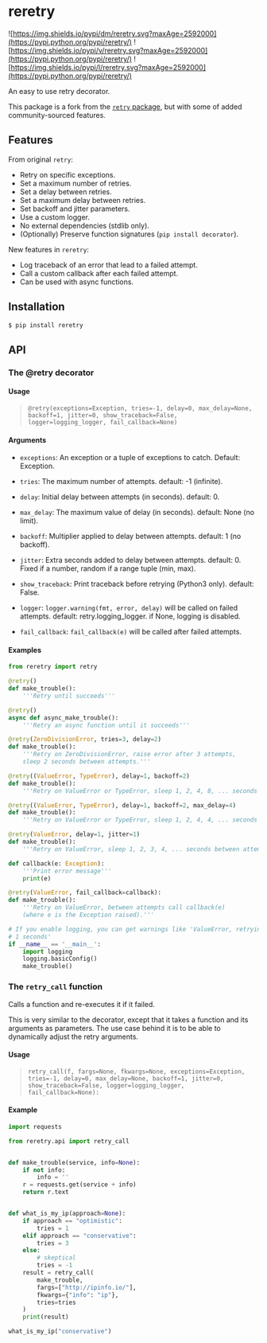 # reretry

![https://img.shields.io/pypi/dm/reretry.svg?maxAge=2592000](https://pypi.python.org/pypi/reretry/)
![https://img.shields.io/pypi/v/reretry.svg?maxAge=2592000](https://pypi.python.org/pypi/reretry/)
![https://img.shields.io/pypi/l/reretry.svg?maxAge=2592000](https://pypi.python.org/pypi/reretry/)

An easy to use retry decorator.

This package is a fork from the [`retry` package](https://github.com/invl/retry), but with some of added community-sourced features.


## Features

From original `retry`:
- Retry on specific exceptions.
- Set a maximum number of retries.
- Set a delay between retries.
- Set a maximum delay between retries.
- Set backoff and jitter parameters.
- Use a custom logger.
- No external dependencies (stdlib only).
- (Optionally) Preserve function signatures (`pip install decorator`).

New features in `reretry`:
- Log traceback of an error that lead to a failed attempt.
- Call a custom callback after each failed attempt.
- Can be used with async functions.


## Installation

```bash
$ pip install reretry
```

## API
### The @retry decorator

#### Usage
>`@retry(exceptions=Exception, tries=-1, delay=0, max_delay=None, backoff=1, jitter=0, show_traceback=False, logger=logging_logger, fail_callback=None)`

#### Arguments
- `exceptions`: An exception or a tuple of exceptions to catch. Default: Exception.

- `tries`: The maximum number of attempts. default: -1 (infinite).

- `delay`: Initial delay between attempts (in seconds). default: 0.

- `max_delay`: The maximum value of delay (in seconds). default: None (no limit).

- `backoff`: Multiplier applied to delay between attempts. default: 1 (no backoff).

- `jitter`: Extra seconds added to delay between attempts. default: 0. Fixed if a number, random if a range tuple (min, max).

- `show_traceback`: Print traceback before retrying (Python3 only). default: False.

- `logger`: `logger.warning(fmt, error, delay)` will be called on failed attempts. default: retry.logging_logger. if None, logging is disabled.

- `fail_callback`: `fail_callback(e)` will be called after failed attempts.


#### Examples
```python
from reretry import retry

@retry()
def make_trouble():
    '''Retry until succeeds'''

@retry()
async def async_make_trouble():
    '''Retry an async function until it succeeds'''

@retry(ZeroDivisionError, tries=3, delay=2)
def make_trouble():
    '''Retry on ZeroDivisionError, raise error after 3 attempts,
    sleep 2 seconds between attempts.'''

@retry((ValueError, TypeError), delay=1, backoff=2)
def make_trouble():
    '''Retry on ValueError or TypeError, sleep 1, 2, 4, 8, ... seconds between attempts.'''

@retry((ValueError, TypeError), delay=1, backoff=2, max_delay=4)
def make_trouble():
    '''Retry on ValueError or TypeError, sleep 1, 2, 4, 4, ... seconds between attempts.'''

@retry(ValueError, delay=1, jitter=1)
def make_trouble():
    '''Retry on ValueError, sleep 1, 2, 3, 4, ... seconds between attempts.'''

def callback(e: Exception):
    '''Print error message'''
    print(e)

@retry(ValueError, fail_callback=callback):
def make_trouble():
    '''Retry on ValueError, between attempts call callback(e)
    (where e is the Exception raised).'''

# If you enable logging, you can get warnings like 'ValueError, retrying in
# 1 seconds'
if __name__ == '__main__':
    import logging
    logging.basicConfig()
    make_trouble()
```

### The `retry_call` function
Calls a function and re-executes it if it failed.

This is very similar to the decorator, except that it takes a function and its arguments as parameters. The use case behind it is to be able to dynamically adjust the retry arguments.

#### Usage
> `retry_call(f, fargs=None, fkwargs=None, exceptions=Exception, tries=-1, delay=0, max_delay=None, backoff=1, jitter=0, show_traceback=False, logger=logging_logger, fail_callback=None):`

#### Example
```python
import requests

from reretry.api import retry_call


def make_trouble(service, info=None):
    if not info:
        info = ''
    r = requests.get(service + info)
    return r.text


def what_is_my_ip(approach=None):
    if approach == "optimistic":
        tries = 1
    elif approach == "conservative":
        tries = 3
    else:
        # skeptical
        tries = -1
    result = retry_call(
        make_trouble,
        fargs=["http://ipinfo.io/"],
        fkwargs={"info": "ip"},
        tries=tries
    )
    print(result)

what_is_my_ip("conservative")
```
